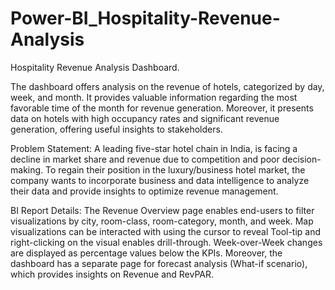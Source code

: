 # Power-BI_Hospitality-Revenue-Analysis

Hospitality Revenue Analysis Dashboard.

The dashboard offers analysis on the revenue of hotels, categorized by day, week, and month. It provides valuable information regarding the most favorable time of the month for revenue generation. Moreover, it presents data on hotels with high occupancy rates and significant revenue generation, offering useful insights to stakeholders.

Problem Statement:
A leading five-star hotel chain in India, is facing a decline in market share and revenue due to competition and poor decision-making. To regain their position in the luxury/business hotel market, the company wants to incorporate business and data intelligence to analyze their data and provide insights to optimize revenue management.

BI Report Details:
The Revenue Overview page enables end-users to filter visualizations by city, room-class, room-category, month, and week. Map visualizations can be interacted with using the cursor to reveal Tool-tip and right-clicking on the visual enables drill-through. Week-over-Week changes are displayed as percentage values below the KPIs. Moreover, the dashboard has a separate page for forecast analysis (What-if scenario), which provides insights on Revenue and RevPAR.

